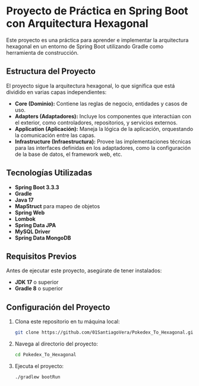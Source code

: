 # Proyecto de Práctica en Spring Boot con Arquitectura Hexagonal

Este proyecto es una práctica para aprender e implementar la arquitectura hexagonal en un entorno de Spring Boot utilizando Gradle como herramienta de construcción.

## Estructura del Proyecto

El proyecto sigue la arquitectura hexagonal, lo que significa que está dividido en varias capas independientes:

- **Core (Dominio):** Contiene las reglas de negocio, entidades y casos de uso.
- **Adapters (Adaptadores):** Incluye los componentes que interactúan con el exterior, como controladores, repositorios, y servicios externos.
- **Application (Aplicación):** Maneja la lógica de la aplicación, orquestando la comunicación entre las capas.
- **Infrastructure (Infraestructura):** Provee las implementaciones técnicas para las interfaces definidas en los adaptadores, como la configuración de la base de datos, el framework web, etc.

## Tecnologías Utilizadas

- **Spring Boot 3.3.3**
- **Gradle**
- **Java 17**
- **MapStruct** para mapeo de objetos
- **Spring Web**
- **Lombok**
- **Spring Data JPA**
- **MySQL Driver**
- **Spring Data MongoDB**

## Requisitos Previos

Antes de ejecutar este proyecto, asegúrate de tener instalados:

- **JDK 17** o superior
- **Gradle 8** o superior

## Configuración del Proyecto

1. Clona este repositorio en tu máquina local:
    ```bash
    git clone https://github.com/01SantiagoVera/Pokedex_To_Hexagonal.git
    ```
2. Navega al directorio del proyecto:
    ```bash
    cd Pokedex_To_Hexagonal
    ```
3. Ejecuta el proyecto:
    ```bash
    ./gradlew bootRun
    ```

